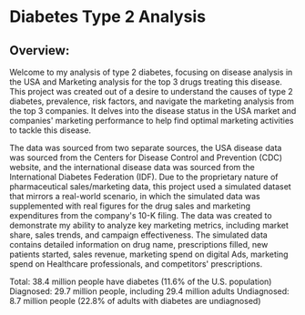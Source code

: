 # Diabetes Type 2 Analysis

## Overview:

Welcome to my analysis of type 2 diabetes, focusing on disease analysis in the USA and Marketing analysis for the top 3 drugs treating this disease. This project was created out of a desire to understand the causes of type 2 diabetes, prevalence, risk factors, and navigate the marketing analysis from the top 3 companies. It delves into the disease status in the USA market and companies' marketing performance to help find optimal marketing activities to tackle this disease.

The data was sourced from two separate sources, the USA disease data was sourced from the Centers for Disease Control and Prevention (CDC) website, and the international disease data was sourced from the International Diabetes Federation (IDF). Due to the proprietary nature of pharmaceutical sales/marketing data, this project used a simulated dataset that mirrors a real-world scenario, in which the simulated data was supplemented with real figures for the drug sales and marketing expenditures from the company's 10-K filing. The data was created to demonstrate my ability to analyze key marketing metrics, including market share, sales trends, and campaign effectiveness. The simulated data contains detailed information on drug name, prescriptions filled, new patients started, sales revenue, marketing spend on digital Ads, marketing spend on Healthcare professionals, and competitors' prescriptions.

Total: 38.4 million people have diabetes (11.6% of the U.S. population)
Diagnosed: 29.7 million people, including 29.4 million adults
Undiagnosed: 8.7 million people (22.8% of adults with diabetes are undiagnosed)
